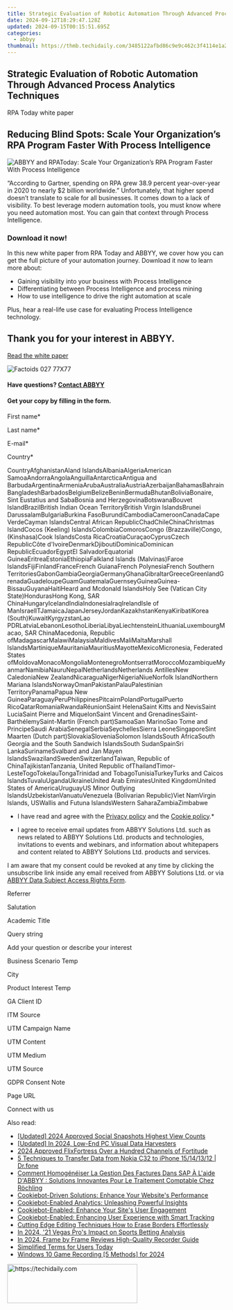 ```yaml
---
title: Strategic Evaluation of Robotic Automation Through Advanced Process Analytics Techniques
date: 2024-09-12T18:29:47.128Z
updated: 2024-09-15T00:15:51.695Z
categories:
  - abbyy
thumbnail: https://thmb.techidaily.com/3485122afbd86c9e9c462c3f4114e1a2939bb988f69531afc473f2a12af7b022.jpg
---
```


## Strategic Evaluation of Robotic Automation Through Advanced Process Analytics Techniques

RPA Today white paper

## Reducing Blind Spots: Scale Your Organization’s RPA Program Faster With Process Intelligence

![ABBYY and RPAToday: Scale Your Organization’s RPA Program Faster With Process Intelligence](https://static1.abbyy.com/abbyycommedia/34744/125-reducing-blind-spots-en-262x340.png)

“According to Gartner, spending on RPA grew 38.9 percent year-over-year in 2020 to nearly $2 billion worldwide.” Unfortunately, that higher spend doesn’t translate to scale for all businesses. It comes down to a lack of visibility. To best leverage modern automation tools, you must know where you need automation most. You can gain that context through Process Intelligence.

### Download it now!

In this new white paper from RPA Today and ABBYY, we cover how you can get the full picture of your automation journey. Download it now to learn more about:

* Gaining visibility into your business with Process Intelligence
* Differentiating between Process Intelligence and process mining
* How to use intelligence to drive the right automation at scale

Plus, hear a real-life use case for evaluating Process Intelligence technology.

## Thank you for your interest in ABBYY.

[Read the white paper](https://digital.abbyy.com/hubfs/documents/content/whitepaper-rpa-reducingblindspots-en.pdf "Read the white paper") 

![Factoids 027 77X77](https://static4.abbyy.com/abbyycommedia/31652/factoids-027-77x77.svg)

#### Have questions? [Contact ABBYY](https://tools.techidaily.com/abbyy/products/)

#### Get your copy by filling in the form.

First name\*

Last name\*

E-mail\*

Сountry\*

СountryAfghanistanAland IslandsAlbaniaAlgeriaAmerican SamoaAndorraAngolaAnguillaAntarcticaAntigua and BarbudaArgentinaArmeniaArubaAustraliaAustriaAzerbaijanBahamasBahrainBangladeshBarbadosBelgiumBelizeBeninBermudaBhutanBoliviaBonaire, Sint Eustatius and SabaBosnia and HerzegovinaBotswanaBouvet IslandBrazilBritish Indian Ocean TerritoryBritish Virgin IslandsBrunei DarussalamBulgariaBurkina FasoBurundiCambodiaCameroonCanadaCape VerdeCayman IslandsCentral African RepublicChadChileChinaChristmas IslandCocos (Keeling) IslandsColombiaComorosCongo (Brazzaville)Congo, (Kinshasa)Cook IslandsCosta RicaCroatiaCuraçaoCyprusCzech RepublicCôte d'IvoireDenmarkDjiboutiDominicaDominican RepublicEcuadorEgyptEl SalvadorEquatorial GuineaEritreaEstoniaEthiopiaFalkland Islands (Malvinas)Faroe IslandsFijiFinlandFranceFrench GuianaFrench PolynesiaFrench Southern TerritoriesGabonGambiaGeorgiaGermanyGhanaGibraltarGreeceGreenlandGrenadaGuadeloupeGuamGuatemalaGuernseyGuineaGuinea-BissauGuyanaHaitiHeard and Mcdonald IslandsHoly See (Vatican City State)HondurasHong Kong, SAR ChinaHungaryIcelandIndiaIndonesiaIraqIrelandIsle of ManIsraelITJamaicaJapanJerseyJordanKazakhstanKenyaKiribatiKorea (South)KuwaitKyrgyzstanLao PDRLatviaLebanonLesothoLiberiaLibyaLiechtensteinLithuaniaLuxembourgMacao, SAR ChinaMacedonia, Republic ofMadagascarMalawiMalaysiaMaldivesMaliMaltaMarshall IslandsMartiniqueMauritaniaMauritiusMayotteMexicoMicronesia, Federated States ofMoldovaMonacoMongoliaMontenegroMontserratMoroccoMozambiqueMyanmarNamibiaNauruNepalNetherlandsNetherlands AntillesNew CaledoniaNew ZealandNicaraguaNigerNigeriaNiueNorfolk IslandNorthern Mariana IslandsNorwayOmanPakistanPalauPalestinian TerritoryPanamaPapua New GuineaParaguayPeruPhilippinesPitcairnPolandPortugalPuerto RicoQatarRomaniaRwandaRéunionSaint HelenaSaint Kitts and NevisSaint LuciaSaint Pierre and MiquelonSaint Vincent and GrenadinesSaint-BarthélemySaint-Martin (French part)SamoaSan MarinoSao Tome and PrincipeSaudi ArabiaSenegalSerbiaSeychellesSierra LeoneSingaporeSint Maarten (Dutch part)SlovakiaSloveniaSolomon IslandsSouth AfricaSouth Georgia and the South Sandwich IslandsSouth SudanSpainSri LankaSurinameSvalbard and Jan Mayen IslandsSwazilandSwedenSwitzerlandTaiwan, Republic of ChinaTajikistanTanzania, United Republic ofThailandTimor-LesteTogoTokelauTongaTrinidad and TobagoTunisiaTurkeyTurks and Caicos IslandsTuvaluUgandaUkraineUnited Arab EmiratesUnited KingdomUnited States of AmericaUruguayUS Minor Outlying IslandsUzbekistanVanuatuVenezuela (Bolivarian Republic)Viet NamVirgin Islands, USWallis and Futuna IslandsWestern SaharaZambiaZimbabwe

* I have read and agree with the [Privacy policy](https://tools.techidaily.com/abbyy/products/) and the [Cookie policy](https://tools.techidaily.com/abbyy/products/).\*

* I agree to receive email updates from ABBYY Solutions Ltd. such as news related to ABBYY Solutions Ltd. products and technologies, invitations to events and webinars, and information about whitepapers and content related to ABBYY Solutions Ltd. products and services.  
    
I am aware that my consent could be revoked at any time by clicking the unsubscribe link inside any email received from ABBYY Solutions Ltd. or via [ABBYY Data Subject Access Rights Form](https://tools.techidaily.com/abbyy/products/).

Referrer

Salutation

Academic Title

Query string

Add your question or describe your interest

Business Scenario Temp

City

Product Interest Temp

GA Client ID

ITM Source

UTM Campaign Name

UTM Content

UTM Medium

UTM Source

GDPR Consent Note

Page URL

Connect with us

<ins class="adsbygoogle"
     style="display:block"
     data-ad-format="autorelaxed"
     data-ad-client="ca-pub-7571918770474297"
     data-ad-slot="1223367746"></ins>

<ins class="adsbygoogle"
     style="display:block"
     data-ad-client="ca-pub-7571918770474297"
     data-ad-slot="8358498916"
     data-ad-format="auto"
     data-full-width-responsive="true"></ins>

<span class="atpl-alsoreadstyle">Also read:</span>
<div><ul>
<li><a href="https://facebook-clips.techidaily.com/updated-2024-approved-social-snapshots-highest-view-counts/"><u>[Updated] 2024 Approved Social Snapshots Highest View Counts</u></a></li>
<li><a href="https://video-capture.techidaily.com/updated-in-2024-low-end-pc-visual-data-harvesters/"><u>[Updated] In 2024, Low-End PC Visual Data Harvesters</u></a></li>
<li><a href="https://youtube-stream.techidaily.com/2024-approved-flixfortress-over-a-hundred-channels-of-fortitude/"><u>2024 Approved FlixFortress Over a Hundred Channels of Fortitude</u></a></li>
<li><a href="https://blog-min.techidaily.com/5-techniques-to-transfer-data-from-nokia-c32-to-iphone-15141312-drfone-by-drfone-transfer-from-android-transfer-from-android/"><u>5 Techniques to Transfer Data from Nokia C32 to iPhone 15/14/13/12 | Dr.fone</u></a></li>
<li><a href="https://solve-hot.techidaily.com/comment-homogeneiser-la-gestion-des-factures-dans-sap-a-laide-dabbyy-solutions-innovantes-pour-le-traitement-comptable-chez-rochling/"><u>Comment Homogénéiser La Gestion Des Factures Dans SAP À L'aide D'ABBYY : Solutions Innovantes Pour Le Traitement Comptable Chez Röchling</u></a></li>
<li><a href="https://solve-hot.techidaily.com/cookiebot-driven-solutions-enhance-your-websites-performance/"><u>Cookiebot-Driven Solutions: Enhance Your Website's Performance</u></a></li>
<li><a href="https://solve-hot.techidaily.com/cookiebot-enabled-analytics-unleashing-powerful-insights/"><u>Cookiebot-Enabled Analytics: Unleashing Powerful Insights</u></a></li>
<li><a href="https://solve-hot.techidaily.com/cookiebot-enabled-enhance-your-sites-user-engagement/"><u>Cookiebot-Enabled: Enhance Your Site's User Engagement</u></a></li>
<li><a href="https://solve-hot.techidaily.com/cookiebot-enabled-enhancing-user-experience-with-smart-tracking/"><u>Cookiebot-Enabled: Enhancing User Experience with Smart Tracking</u></a></li>
<li><a href="https://extra-information.techidaily.com/cutting-edge-editing-techniques-how-to-erase-borders-effortlessly/"><u>Cutting Edge Editing Techniques How to Erase Borders Effortlessly</u></a></li>
<li><a href="https://extra-hints.techidaily.com/in-2024-21-vegas-pros-impact-on-sports-betting-analysis/"><u>In 2024, '21 Vegas Pro's Impact on Sports Betting Analysis</u></a></li>
<li><a href="https://screen-recording.techidaily.com/in-2024-frame-by-frame-reviews-high-quality-recorder-guide/"><u>In 2024, Frame by Frame Reviews High-Quality Recorder Guide</u></a></li>
<li><a href="https://mondly-stories.techidaily.com/simplified-terms-for-users-today/"><u>Simplified Terms for Users Today</u></a></li>
<li><a href="https://digital-screen-recording.techidaily.com/windows-10-game-recording-5-methods-for-2024/"><u>Windows 10 Game Recording [5 Methods] for 2024</u></a></li>
</ul></div>

<!-- affiliate ads begin -->
<a href="https://25home.pxf.io/c/5597632/2123476/16836" target="_top" id="2123476">
  <img src="//a.impactradius-go.com/display-ad/16836-2123476" border="0" alt="https://techidaily.com" width="300" height="90"/>
</a>
<img height="0" width="0" src="https://25home.pxf.io/i/5597632/2123476/16836" style="position:absolute;visibility:hidden;" border="0" />
<!-- affiliate ads end -->

